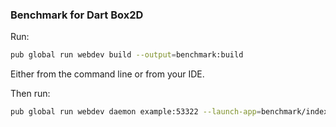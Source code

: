 ### Benchmark for Dart Box2D

Run:
```sh
pub global run webdev build --output=benchmark:build
```

Either from the command line or from your IDE.

Then run:
```sh
pub global run webdev daemon example:53322 --launch-app=benchmark/index.html
```


